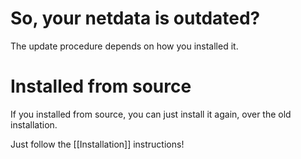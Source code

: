 # So, your netdata is outdated?

The update procedure depends on how you installed it.

# Installed from source

If you installed from source, you can just install it again, over the old installation.

Just follow the [[Installation]] instructions!

